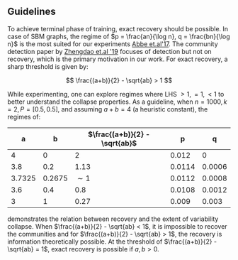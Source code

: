 ## Guidelines

To achieve terminal phase of training, exact recovery should be possible. In case of SBM graphs, the regime of $p = \frac{an}{\log n}, q = \frac{bn}{\log n}$ is the most suited for our experiments [Abbe et.al'17](https://arxiv.org/pdf/1405.3267.pdf). The community detection paper by [Zhengdao et.al '19](https://arxiv.org/pdf/1705.08415.pdf) focuses of detection but not on recovery, which is the primary motivation in our work. For exact recovery, a sharp threshold is given by:

$$
\frac{(a+b)}{2} - \sqrt{ab} > 1
$$

While experimenting, one can explore regimes where LHS $>1, = 1, < 1$ to better understand the collapse properties. As a guideline, when $n = 1000, k = 2, P=[0.5, 0.5]$, and assuming $a+b = 4$ (a heuristic constant), the regimes of:

| a   | b | $\frac{(a+b)}{2} - \sqrt{ab}$ | p     | q |
| --- | - | ----------------------------- | ----- | - |
| 4   | 0 | 2                             | 0.012 | 0 |
| 3.8 | 0.2 | 1.13                        | 0.0114 | 0.0006 |
| 3.7325 | 0.2675 | $\sim 1$              | 0.0112 | 0.0008 |
| 3.6 | 0.4 | 0.8                         | 0.0108 | 0.0012 |
| 3   | 1 | 0.27                          | 0.009  | 0.003  |


demonstrates the relation between recovery and the extent of variability collapse. When $\frac{(a+b)}{2} - \sqrt{ab} < 1$, it is impossible to recover the communities and for $\frac{(a+b)}{2} - \sqrt{ab} > 1$, the recovery is information theoretically possible. At the threshold of $\frac{(a+b)}{2} - \sqrt{ab} = 1$, exact recovery is possible if $a, b > 0$.